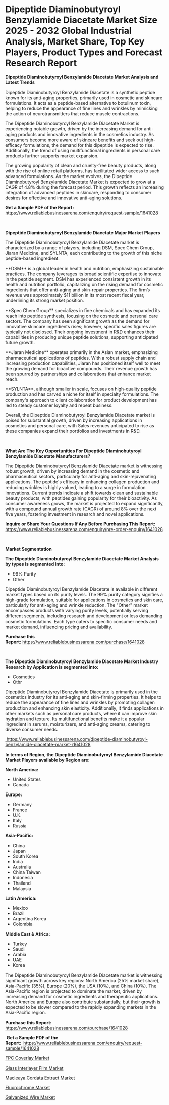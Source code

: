 <p><h1>Dipeptide Diaminobutyroyl Benzylamide Diacetate Market Size 2025 - 2032 Global Industrial Analysis, Market Share, Top Key Players, Product Types and Forecast Research Report</h1></p><p><strong>Dipeptide Diaminobutyroyl Benzylamide Diacetate Market Analysis and Latest Trends</strong></p>
<p><p>Dipeptide Diaminobutyroyl Benzylamide Diacetate is a synthetic peptide known for its anti-aging properties, primarily used in cosmetic and skincare formulations. It acts as a peptide-based alternative to botulinum toxin, helping to reduce the appearance of fine lines and wrinkles by mimicking the action of neurotransmitters that reduce muscle contractions. </p><p>The Dipeptide Diaminobutyroyl Benzylamide Diacetate Market is experiencing notable growth, driven by the increasing demand for anti-aging products and innovative ingredients in the cosmetics industry. As consumers become more aware of skincare benefits and seek out high-efficacy formulations, the demand for this dipeptide is expected to rise. Additionally, the trend of using multifunctional ingredients in personal care products further supports market expansion.</p><p>The growing popularity of clean and cruelty-free beauty products, along with the rise of online retail platforms, has facilitated wider access to such advanced formulations. As the market evolves, the Dipeptide Diaminobutyroyl Benzylamide Diacetate Market is expected to grow at a CAGR of 4.8% during the forecast period. This growth reflects an increasing integration of advanced peptides in skincare, responding to consumer desires for effective and innovative anti-aging solutions.</p></p>
<p><strong>Get a Sample PDF of the Report:&nbsp;</strong> <a href="https://www.reliablebusinessarena.com/enquiry/request-sample/1641028?utm_campaign=2112&utm_medium=2&utm_source=Github&utm_content=ia&utm_term=30012025&utm_id=dipeptide-diaminobutyroyl-benzylamide-diacetate">https://www.reliablebusinessarena.com/enquiry/request-sample/1641028</a></p>
<p>&nbsp;</p>
<p><strong>Dipeptide Diaminobutyroyl Benzylamide Diacetate Major Market Players</strong></p>
<p><p>The Dipeptide Diaminobutyroyl Benzylamide Diacetate market is characterized by a range of players, including DSM, Spec Chem Group, Jiaran Medicine, and SYLNTA, each contributing to the growth of this niche peptide-based ingredient.</p><p>**DSM** is a global leader in health and nutrition, emphasizing sustainable practices. The company leverages its broad scientific expertise to innovate in the peptide segment. DSM has experienced consistent growth in its health and nutrition portfolio, capitalizing on the rising demand for cosmetic ingredients that offer anti-aging and skin-repair properties. The firm’s revenue was approximately $11 billion in its most recent fiscal year, underlining its strong market position.</p><p>**Spec Chem Group** specializes in fine chemicals and has expanded its reach into peptide synthesis, focusing on the cosmetic and personal care sectors. The company has seen significant growth as the demand for innovative skincare ingredients rises; however, specific sales figures are typically not disclosed. Their ongoing investment in R&D enhances their capabilities in producing unique peptide solutions, supporting anticipated future growth.</p><p>**Jiaran Medicine** operates primarily in the Asian market, emphasizing pharmaceutical applications of peptides. With a robust supply chain and increasing production capabilities, Jiaran has positioned itself well to meet the growing demand for bioactive compounds. Their revenue growth has been spurred by partnerships and collaborations that enhance market reach.</p><p>**SYLNTA**, although smaller in scale, focuses on high-quality peptide production and has carved a niche for itself in specialty formulations. The company's approach to client collaboration for product development has led to steady customer loyalty and repeat business.</p><p>Overall, the Dipeptide Diaminobutyroyl Benzylamide Diacetate market is poised for substantial growth, driven by increasing applications in cosmetics and personal care, with Sales revenues anticipated to rise as these companies expand their portfolios and investments in R&D.</p></p>
<p>&nbsp;</p>
<p><strong>What Are The Key Opportunities For Dipeptide Diaminobutyroyl Benzylamide Diacetate Manufacturers?</strong></p>
<p><p>The Dipeptide Diaminobutyroyl Benzylamide Diacetate market is witnessing robust growth, driven by increasing demand in the cosmetic and pharmaceutical sectors, particularly for anti-aging and skin-rejuvenating applications. The peptide's efficacy in enhancing collagen production and reducing wrinkles is highly valued, leading to a surge in formulation innovations. Current trends indicate a shift towards clean and sustainable beauty products, with peptides gaining popularity for their bioactivity. As consumer awareness grows, the market is projected to expand significantly, with a compound annual growth rate (CAGR) of around 8% over the next five years, fostering investment in research and novel applications.</p></p>
<p><strong>Inquire or Share Your Questions If Any Before Purchasing This Report:</strong> <a href="https://www.reliablebusinessarena.com/enquiry/pre-order-enquiry/1641028?utm_campaign=2112&utm_medium=2&utm_source=Github&utm_content=ia&utm_term=30012025&utm_id=dipeptide-diaminobutyroyl-benzylamide-diacetate">https://www.reliablebusinessarena.com/enquiry/pre-order-enquiry/1641028</a></p>
<p>&nbsp;</p>
<p><strong>Market Segmentation</strong></p>
<p><strong>The Dipeptide Diaminobutyroyl Benzylamide Diacetate Market Analysis by types is segmented into:</strong></p>
<p><ul><li>99% Purity</li><li>Other</li></ul></p>
<p><p>Dipeptide Diaminobutyroyl Benzylamide Diacetate is available in different market types based on its purity levels. The 99% purity category signifies a high-grade formulation, suitable for applications in cosmetics and skin care, particularly for anti-aging and wrinkle reduction. The "Other" market encompasses products with varying purity levels, potentially serving different segments, including research and development or less demanding cosmetic formulations. Each type caters to specific consumer needs and market demand, influencing pricing and availability.</p></p>
<p><strong>Purchase this Report:&nbsp;</strong><a href="https://www.reliablebusinessarena.com/purchase/1641028?utm_campaign=2112&utm_medium=2&utm_source=Github&utm_content=ia&utm_term=30012025&utm_id=dipeptide-diaminobutyroyl-benzylamide-diacetate">https://www.reliablebusinessarena.com/purchase/1641028</a></p>
<p>&nbsp;</p>
<p><strong>The Dipeptide Diaminobutyroyl Benzylamide Diacetate Market Industry Research by Application is segmented into:</strong></p>
<p><ul><li>Cosmetics</li><li>Othr</li></ul></p>
<p><p>Dipeptide Diaminobutyroyl Benzylamide Diacetate is primarily used in the cosmetics industry for its anti-aging and skin-firming properties. It helps to reduce the appearance of fine lines and wrinkles by promoting collagen production and enhancing skin elasticity. Additionally, it finds applications in other markets such as personal care products, where it can improve skin hydration and texture. Its multifunctional benefits make it a popular ingredient in serums, moisturizers, and anti-aging creams, catering to diverse consumer needs.</p></p>
<p><a href="https://www.reliablebusinessarena.com/dipeptide-diaminobutyroyl-benzylamide-diacetate-market-r1641028?utm_campaign=2112&utm_medium=2&utm_source=Github&utm_content=ia&utm_term=30012025&utm_id=dipeptide-diaminobutyroyl-benzylamide-diacetate">&nbsp;https://www.reliablebusinessarena.com/dipeptide-diaminobutyroyl-benzylamide-diacetate-market-r1641028</a></p>
<p><strong>In terms of Region, the Dipeptide Diaminobutyroyl Benzylamide Diacetate Market Players available by Region are:</strong></p>
<p>
    <p> <strong> North America: </strong>
        <ul>
            <li>United States</li>
            <li>Canada</li>
        </ul>
        </p> 
    <p> <strong> Europe: </strong>
        <ul>
            <li>Germany</li>
            <li>France</li>
            <li>U.K.</li>
            <li>Italy</li>
            <li>Russia</li>
        </ul>
        </p> 
    <p> <strong> Asia-Pacific: </strong>
        <ul>
            <li>China</li>
            <li>Japan</li>
            <li>South Korea</li>
            <li>India</li>
            <li>Australia</li>
            <li>China Taiwan</li>
            <li>Indonesia</li>
            <li>Thailand</li>
            <li>Malaysia</li>
        </ul>
        </p> 
    <p> <strong> Latin America: </strong>
        <ul>
            <li>Mexico</li>
            <li>Brazil</li>
            <li>Argentina Korea</li>
            <li>Colombia</li>
        </ul>
        </p> 
    <p> <strong> Middle East & Africa: </strong>
        <ul>
            <li>Turkey</li>
            <li>Saudi</li>
            <li>Arabia</li>
            <li>UAE</li>
            <li>Korea</li>
        </ul>
    </p>
    </p>
<p><p>The Dipeptide Diaminobutyroyl Benzylamide Diacetate market is witnessing significant growth across key regions: North America (25% market share), Asia-Pacific (35%), Europe (20%), the USA (10%), and China (10%). The Asia-Pacific region is projected to dominate the market, driven by increasing demand for cosmetic ingredients and therapeutic applications. North America and Europe also contribute substantially, but their growth is expected to be slower compared to the rapidly expanding markets in the Asia-Pacific region.</p></p>
<p><strong>Purchase this Report: </strong><a href="https://www.reliablebusinessarena.com/purchase/1641028?utm_campaign=2112&utm_medium=2&utm_source=Github&utm_content=ia&utm_term=30012025&utm_id=dipeptide-diaminobutyroyl-benzylamide-diacetate">https://www.reliablebusinessarena.com/purchase/1641028</a></p>
<p>&nbsp;<strong>Get a Sample PDF of the Report:&nbsp;&nbsp;</strong><a href="https://www.reliablebusinessarena.com/enquiry/request-sample/1641028?utm_campaign=2112&utm_medium=2&utm_source=Github&utm_content=ia&utm_term=30012025&utm_id=dipeptide-diaminobutyroyl-benzylamide-diacetate">https://www.reliablebusinessarena.com/enquiry/request-sample/1641028</a></p>
<p><strong></strong></p>
<p><p><a href="https://github.com/vilehoaguy/Market-Research-Report-List-1/blob/main/fpc-coverlay-market.md?utm_campaign=2112&utm_medium=2&utm_source=Github&utm_content=ia&utm_term=30012025&utm_id=dipeptide-diaminobutyroyl-benzylamide-diacetate">FPC Coverlay Market</a></p><p><a href="https://github.com/sapsaidamary/Market-Research-Report-List-1/blob/main/glass-interlayer-film-market.md?utm_campaign=2112&utm_medium=2&utm_source=Github&utm_content=ia&utm_term=30012025&utm_id=dipeptide-diaminobutyroyl-benzylamide-diacetate">Glass Interlayer Film Market</a></p><p><a href="https://github.com/ajconndra/Market-Research-Report-List-1/blob/main/macleaya-cordata-extract-market.md?utm_campaign=2112&utm_medium=2&utm_source=Github&utm_content=ia&utm_term=30012025&utm_id=dipeptide-diaminobutyroyl-benzylamide-diacetate">Macleaya Cordata Extract Market</a></p><p><a href="https://github.com/rahebeinum/Market-Research-Report-List-1/blob/main/fluorochrome-market.md?utm_campaign=2112&utm_medium=2&utm_source=Github&utm_content=ia&utm_term=30012025&utm_id=dipeptide-diaminobutyroyl-benzylamide-diacetate">Fluorochrome Market</a></p><p><a href="https://github.com/ravenecashe/Market-Research-Report-List-1/blob/main/galvanized-wire-market.md?utm_campaign=2112&utm_medium=2&utm_source=Github&utm_content=ia&utm_term=30012025&utm_id=dipeptide-diaminobutyroyl-benzylamide-diacetate">Galvanized Wire Market</a></p></p>